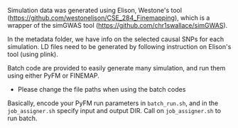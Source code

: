 Simulation data was generated using Elison, Westone's tool (https://github.com/westonelison/CSE_284_Finemapping),
which is a wrapper of the simGWAS tool (https://github.com/chr1swallace/simGWAS).

In the metadata folder, we have info on the selected causal SNPs for each simulation. LD files need to be generated
by following instruction on Elison's tool (using plink).

Batch code are provided to easily generate many simulation, and run them using either PyFM or 
FINEMAP.
- Please change the file paths when using the batch codes

Basically, encode your PyFM run parameters in `batch_run.sh`, and in the `job_assigner.sh`
specify input and output DIR. Call on `job_assigner.sh` to run batch.